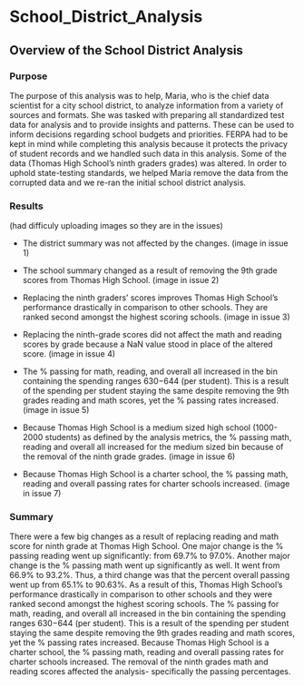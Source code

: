 # School_District_Analysis

## Overview of the School  District Analysis

### Purpose

The purpose of this analysis was to help, Maria, who is the chief data scientist for a city school  district, to analyze information from a variety of sources and formats. She was tasked with preparing all standardized test data for analysis and to provide insights and patterns. These can be used to inform decisions regarding school budgets and priorities. FERPA had to be kept in mind while completing this analysis because it protects the privacy of student records and we handled such data in this analysis. Some of the data (Thomas High School’s ninth graders grades) was altered. In order to uphold state-testing standards, we helped Maria remove the data from the corrupted data and we re-ran the initial school district analysis. 

### Results 
(had difficuly uploading images so they are in the issues)

- The district summary was not affected by the changes. (image in issue 1)

- The school summary changed as a result of removing the 9th grade scores from Thomas High School. (image in issue 2)

- Replacing the ninth graders’ scores improves Thomas High School’s performance drastically in comparison to other schools. They are ranked second amongst the highest scoring schools. (image in issue 3)

- Replacing the ninth-grade scores did not affect the math and reading scores by grade because a NaN value stood in place of the altered score. (image in issue 4)

- The % passing for math, reading, and overall all increased in the bin containing the spending ranges $630-$644 (per student). This is a result of the spending per student staying the same despite removing the 9th grades reading and math scores, yet the % passing rates increased. (image in issue 5)

- Because Thomas High School is a medium sized high school (1000-2000 students) as defined by the analysis metrics, the % passing math, reading and overall all increased for the medium sized bin because of the removal of the ninth grade grades. 
(image in issue 6)
- Because Thomas High School is a charter school, the % passing math, reading and overall passing rates for charter schools increased. (image in issue 7)

### Summary
There were a few big changes as a result of replacing reading and math score for ninth grade at Thomas High School. One major change is the % passing reading went up significantly: from 69.7% to 97.0%. Another major change is the % passing math went up significantly as well. It went from 66.9% to 93.2%. Thus, a third change was that the percent overall passing  went up from 65.1% to 90.63%. As a result of this, Thomas High School’s performance drastically in comparison to other schools and they were ranked second amongst the highest scoring schools. The % passing for math, reading, and overall all increased in the bin containing the spending ranges $630-$644 (per student). This is a result of the spending per student staying the same despite removing the 9th grades reading and math scores, yet the % passing rates increased. Because Thomas High School is a charter school, the % passing math, reading and overall passing rates for charter schools increased. The removal of the ninth grades math and reading scores affected the analysis- specifically the passing percentages. 
